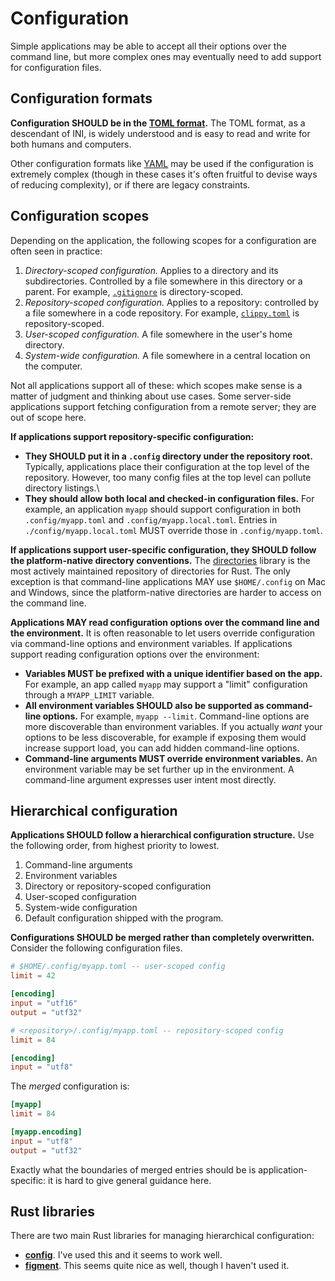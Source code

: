 # Configuration

Simple applications may be able to accept all their options over the command line, but more complex ones may eventually need to add support for configuration files.

## Configuration formats

**Configuration SHOULD be in the [TOML format](https://toml.io/en/).** The TOML format, as a descendant of INI, is widely understood and is easy to read and write for both humans and computers.

Other configuration formats like [YAML](https://yaml.org/) may be used if the configuration is extremely complex (though in these cases it's often fruitful to devise ways of reducing complexity), or if there are legacy constraints.

## Configuration scopes

Depending on the application, the following scopes for a configuration are often seen in practice:
1. *Directory-scoped configuration.* Applies to a directory and its subdirectories. Controlled by a file somewhere in this directory or a parent. For example, [`.gitignore`](https://git-scm.com/docs/gitignore) is directory-scoped.
2. *Repository-scoped configuration.* Applies to a repository: controlled by a file somewhere in a code repository. For example, [`clippy.toml`](https://github.com/rust-lang/rust-clippy#configuration) is repository-scoped.
3. *User-scoped configuration.* A file somewhere in the user's home directory.
4. *System-wide configuration.* A file somewhere in a central location on the computer.

Not all applications support all of these: which scopes make sense is a matter of judgment and thinking about use cases. Some server-side applications support fetching configuration from a remote server; they are out of scope here.

**If applications support repository-specific configuration:**
* **They SHOULD put it in a `.config` directory under the repository root.** Typically, applications place their configuration at the top level of the repository. However, too many config files at the top level can pollute directory listings.\
* **They should allow both local and checked-in configuration files.** For example, an application `myapp` should support configuration in both `.config/myapp.toml` and `.config/myapp.local.toml`. Entries in `./config/myapp.local.toml` MUST override those in `.config/myapp.toml`.

**If applications support user-specific configuration, they SHOULD follow the platform-native directory conventions.** The [directories](https://crates.io/crates/directories) library is the most actively maintained repository of directories for Rust. The only exception is that command-line applications MAY use `$HOME/.config` on Mac and Windows, since the platform-native directories are harder to access on the command line.

**Applications MAY read configuration options over the command line and the environment.** It is often reasonable to let users override configuration via command-line options and environment variables. If applications support reading configuration options over the environment:
* **Variables MUST be prefixed with a unique identifier based on the app.** For example, an app called `myapp` may support a "limit" configuration through a `MYAPP_LIMIT` variable.
* **All environment variables SHOULD also be supported as command-line options.** For example, `myapp --limit`. Command-line options are more discoverable than environment variables. If you actually *want* your options to be less discoverable, for example if exposing them would increase support load, you can add hidden command-line options.
* **Command-line arguments MUST override environment variables.** An environment variable may be set further up in the environment. A command-line argument expresses user intent most directly.

## Hierarchical configuration

**Applications SHOULD follow a hierarchical configuration structure.** Use the following order, from highest priority to lowest.
1. Command-line arguments
2. Environment variables
3. Directory or repository-scoped configuration
4. User-scoped configuration
5. System-wide configuration
6. Default configuration shipped with the program.

**Configurations SHOULD be merged rather than completely overwritten.** Consider the following configuration files.

```toml
# $HOME/.config/myapp.toml -- user-scoped config
limit = 42

[encoding]
input = "utf16"
output = "utf32"

# <repository>/.config/myapp.toml -- repository-scoped config
limit = 84

[encoding]
input = "utf8"
```

The *merged* configuration is:

```toml
[myapp]
limit = 84

[myapp.encoding]
input = "utf8"
output = "utf32"
```

Exactly what the boundaries of merged entries should be is application-specific: it is hard to give general guidance here.

## Rust libraries

There are two main Rust libraries for managing hierarchical configuration:

* [**config**](https://crates.io/crates/config). I've used this and it seems to work well.
* [**figment**](https://crates.io/crates/figment). This seems quite nice as well, though I haven't used it.
